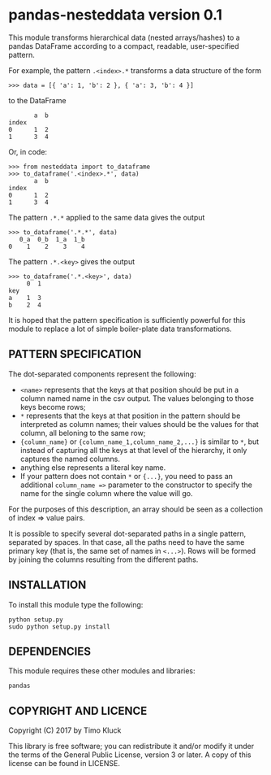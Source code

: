pandas-nesteddata version 0.1
=============================

This module transforms hierarchical data (nested arrays/hashes) to
a pandas DataFrame according to a compact, readable, user-specified pattern.

For example, the pattern `.<index>.*` transforms a data structure
of the form

    >>> data = [{ 'a': 1, 'b': 2 }, { 'a': 3, 'b': 4 }]

to the DataFrame

           a  b
    index
    0      1  2
    1      3  4

Or, in code:

    >>> from nesteddata import to_dataframe
    >>> to_dataframe('.<index>.*', data)
           a  b
    index      
    0      1  2
    1      3  4

The pattern `.*.*` applied to the same data gives the output

    >>> to_dataframe('.*.*', data)
       0_a  0_b  1_a  1_b
    0    1    2    3    4

The pattern `.*.<key>` gives the output

    >>> to_dataframe('.*.<key>', data)
         0  1
    key      
    a    1  3
    b    2  4

It is hoped that the pattern specification is sufficiently powerful for this
module to replace a lot of simple boiler-plate data transformations.

PATTERN SPECIFICATION
---------------------

The dot-separated components represent the following:

- `<name>` represents that the keys at that position should be put in a column
  named name in the csv output. The values belonging to those keys become rows;
- `*` represents that the keys at that position in the pattern should be
  interpreted as column names; their values should be the values for that
  column, all beloning to the same row;
- `{column_name}` or `{column_name_1,column_name_2,...}` is similar to `*`, but
  instead of capturing all the keys at that level of the hierarchy, it only
  captures the named columns.
- anything else represents a literal key name.
- If your pattern does not contain `*` or `{...}`, you need to pass an
  additional `column_name =>` parameter to the constructor to specify the name
  for the single column where the value will go.

For the purposes of this description, an array should be seen as a collection
of index => value pairs.

It is possible to specify several dot-separated paths in a single pattern,
separated by spaces. In that case, all the paths need to have the same primary
key (that is, the same set of names in `<...>`). Rows will be formed by joining
the columns resulting from the different paths.


INSTALLATION
------------

To install this module type the following:

    python setup.py
    sudo python setup.py install

DEPENDENCIES
------------

This module requires these other modules and libraries:

    pandas

COPYRIGHT AND LICENCE
---------------------

Copyright (C) 2017 by Timo Kluck

This library is free software; you can redistribute it and/or modify
it under the terms of the General Public License, version 3 or later.
A copy of this license can be found in LICENSE.


